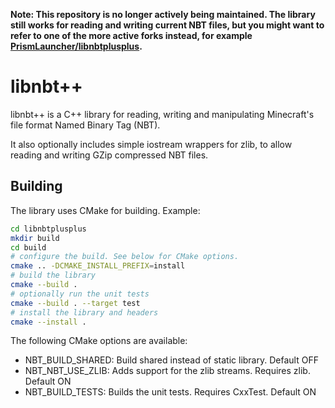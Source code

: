 **Note: This repository is no longer actively being maintained. The library still works for reading and writing current NBT files, but you might want to refer to one of the more active forks instead, for example [PrismLauncher/libnbtplusplus](https://github.com/PrismLauncher/libnbtplusplus).**

# libnbt++

libnbt++ is a C++ library for reading, writing and manipulating Minecraft's file format Named Binary Tag (NBT).

It also optionally includes simple iostream wrappers for zlib, to allow reading and writing GZip compressed NBT files.

## Building

The library uses CMake for building. Example:

```sh
cd libnbtplusplus
mkdir build
cd build
# configure the build. See below for CMake options.
cmake .. -DCMAKE_INSTALL_PREFIX=install
# build the library
cmake --build .
# optionally run the unit tests
cmake --build . --target test
# install the library and headers
cmake --install . 
```
The following CMake options are available:
- NBT_BUILD_SHARED: Build shared instead of static library. Default OFF
- NBT_NBT_USE_ZLIB: Adds support for the zlib streams. Requires zlib. Default ON
- NBT_BUILD_TESTS: Builds the unit tests. Requires CxxTest. Default ON
